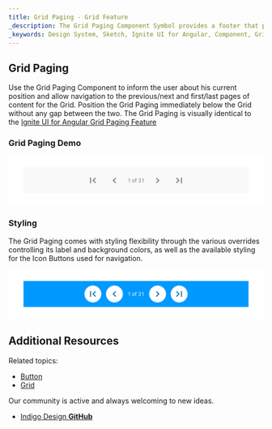 ```yaml
---
title: Grid Paging - Grid Feature
_description: The Grid Paging Component Symbol provides a footer that provides information about the current position and allows navigation between pages of content for the Grid. 
_keywords: Design System, Sketch, Ignite UI for Angular, Component, Grid Feature, UI Library, Widgets
---
```


## Grid Paging

Use the Grid Paging Component to inform the user about his current position and allow navigation to the previous/next and first/last pages of content for the Grid. Position the Grid Paging immediately below the Grid without any gap between the two. The Grid Paging is visually identical to the [Ignite UI for Angular Grid Paging Feature](https://www.infragistics.com/products/ignite-ui-angular/angular/components/grid_paging.html)

### Grid Paging Demo

![](../images/grid_paging_demo.png)

### Styling

The Grid Paging comes with styling flexibility through the various overrides controlling its label and background colors, as well as the available styling for the Icon Buttons used for navigation.

![](../images/grid_paging_styling.png)

## Additional Resources

Related topics:

- [Button](button.md)
- [Grid](grid.md)
  <div class="divider--half"></div>

Our community is active and always welcoming to new ideas.

- [Indigo Design **GitHub**](https://github.com/IgniteUI/design-system-docfx)
